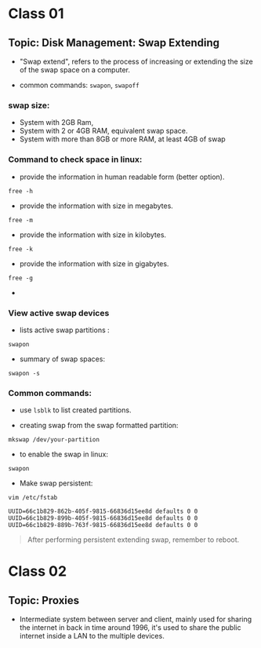 # Class 01

## Topic: Disk Management: Swap Extending

- "Swap extend", refers to the process of increasing or extending the size of the swap space on
  a computer.

- common commands: `swapon`, `swapoff`

### swap size:

- System with 2GB Ram,
- System with 2 or 4GB RAM, equivalent swap space.
- System with more than 8GB or more RAM, at least 4GB of swap

### Command to check space in linux:

- provide the information in human readable form (better option).

```
free -h
```

- provide the information with size in megabytes.

```
free -m
```

- provide the information with size in kilobytes.

```
free -k
```

- provide the information with size in gigabytes.

```
free -g
```

-

### View active swap devices

- lists active swap partitions :

```
swapon
```

- summary of swap spaces:

```
swapon -s
```

### Common commands:

- use `lsblk` to list created partitions.

- creating swap from the swap formatted partition:

```
mkswap /dev/your-partition
```

- to enable the swap in linux:

```
swapon
```

- Make swap persistent:

```
vim /etc/fstab

UUID=66c1b829-862b-405f-9815-66836d15ee8d defaults 0 0
UUID=66c1b829-899b-405f-9815-66836d15ee8d defaults 0 0
UUID=66c1b829-889b-763f-9815-66836d15ee8d defaults 0 0
```

> After performing persistent extending swap, remember to reboot.

# Class 02

## Topic: Proxies

- Intermediate system between server and client, mainly used for sharing the
  internet in back in time around 1996, it's used to share the public internet
  inside a LAN to the multiple devices.

